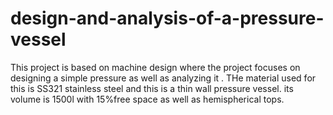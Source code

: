 # design-and-analysis-of-a-pressure-vessel
This project is based on machine design where the project focuses on designing a simple pressure as well as analyzing it . THe material used for this is SS321 stainless steel and this is a thin wall pressure vessel.
its volume is 1500l with 15%free space as well as hemispherical tops.
